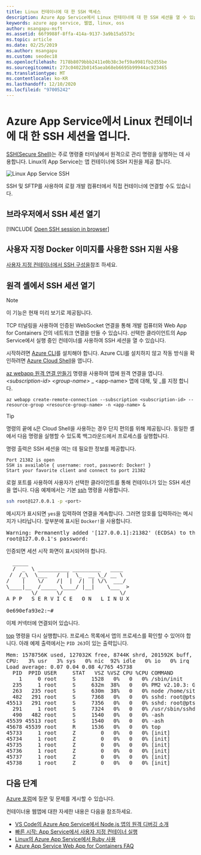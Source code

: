 ```yaml
---
title: Linux 컨테이너에 대 한 SSH 액세스
description: Azure App Service에서 Linux 컨테이너에 대 한 SSH 세션을 열 수 있습니다. 사용자 지정 Linux 컨테이너는 사용자 지정 이미지를 수정 하 여 지원 됩니다.
keywords: azure app service, 웹앱, linux, oss
author: msangapu-msft
ms.assetid: 66f9988f-8ffa-414a-9137-3a9b15a5573c
ms.topic: article
ms.date: 02/25/2019
ms.author: msangapu
ms.custom: seodec18
ms.openlocfilehash: 7178b8079bbb2411e0b38c3ef59a9981fb2d55be
ms.sourcegitcommit: 273c04022b0145aeab68eb6695b99944ac923465
ms.translationtype: MT
ms.contentlocale: ko-KR
ms.lasthandoff: 12/10/2020
ms.locfileid: "97005242"
---
```

# <a name="open-an-ssh-session-to-a-linux-container-in-azure-app-service"></a>Azure App Service에서 Linux 컨테이너에 대 한 SSH 세션을 엽니다.

[SSH(Secure Shell)](https://wikipedia.org/wiki/Secure_Shell)는 주로 명령줄 터미널에서 원격으로 관리 명령을 실행하는 데 사용합니다. Linux의 App Service는 앱 컨테이너에 SSH 지원을 제공 합니다. 

![Linux App Service SSH](./media/configure-linux-open-ssh-session/app-service-linux-ssh.png)

SSH 및 SFTP를 사용하여 로컬 개발 컴퓨터에서 직접 컨테이너에 연결할 수도 있습니다.

## <a name="open-ssh-session-in-browser"></a>브라우저에서 SSH 세션 열기

[!INCLUDE [Open SSH session in browser](../../includes/app-service-web-ssh-connect-no-h.md)]

## <a name="use-ssh-support-with-custom-docker-images"></a>사용자 지정 Docker 이미지를 사용한 SSH 지원 사용

[사용자 지정 컨테이너에서 SSH 구성을](configure-custom-container.md#enable-ssh)참조 하세요.

## <a name="open-ssh-session-from-remote-shell"></a>원격 셸에서 SSH 세션 열기

> [!NOTE]
> 이 기능은 현재 미리 보기로 제공됩니다.
>

TCP 터널링을 사용하여 인증된 WebSocket 연결을 통해 개발 컴퓨터와 Web App for Containers 간의 네트워크 연결을 만들 수 있습니다. 선택한 클라이언트의 App Service에서 실행 중인 컨테이너를 사용하여 SSH 세션을 열 수 있습니다.

시작하려면 [Azure CLI](/cli/azure/install-azure-cli)를 설치해야 합니다. Azure CLI를 설치하지 않고 작동 방식을 확인하려면 [Azure Cloud Shell](../cloud-shell/overview.md)을 엽니다. 

[az webapp 원격 연결 만들기](/cli/azure/ext/webapp/webapp/remote-connection#ext-webapp-az-webapp-remote-connection-create) 명령을 사용하여 앱에 원격 연결을 엽니다. _\<subscription-id>_ _\<group-name>_ \_ \<app-name> 앱에 대해, 및 _를 지정 합니다.

```azurecli-interactive
az webapp create-remote-connection --subscription <subscription-id> --resource-group <resource-group-name> -n <app-name> &
```

> [!TIP]
> 명령의 끝에 `&`은 Cloud Shell을 사용하는 경우 단지 편의를 위해 제공됩니다. 동일한 셸에서 다음 명령을 실행할 수 있도록 백그라운드에서 프로세스를 실행합니다.

명령 출력은 SSH 세션을 여는 데 필요한 정보를 제공합니다.

```output
Port 21382 is open
SSH is available { username: root, password: Docker! }
Start your favorite client and connect to port 21382
```

로컬 포트를 사용하여 사용자가 선택한 클라이언트를 통해 컨테이너가 있는 SSH 세션을 엽니다. 다음 예제에서는 기본 [ssh](https://ss64.com/bash/ssh.html) 명령을 사용합니다.

```bash
ssh root@127.0.0.1 -p <port>
```

메시지가 표시되면 `yes`을 입력하여 연결을 계속합니다. 그러면 암호를 입력하라는 메시지가 나타납니다. 앞부분에 표시된 `Docker!`을 사용합니다.

<pre>
Warning: Permanently added '[127.0.0.1]:21382' (ECDSA) to the list of known hosts.
root@127.0.0.1's password:
</pre>

인증되면 세션 시작 화면이 표시되어야 합니다.

<pre>
  _____
  /  _  \ __________ _________   ____
 /  /_\  \___   /  |  \_  __ \_/ __ \
/    |    \/    /|  |  /|  | \/\  ___/
\____|__  /_____ \____/ |__|    \___  &gt;
        \/      \/                  \/
A P P   S E R V I C E   O N   L I N U X

0e690efa93e2:~#
</pre>

이제 커넥터에 연결되어 있습니다.  

[top](https://ss64.com/bash/top.html) 명령을 다시 실행합니다. 프로세스 목록에서 앱의 프로세스를 확인할 수 있어야 합니다. 아래 예제 출력에서는 `PID 263`이 있는 출력입니다.

<pre>
Mem: 1578756K used, 127032K free, 8744K shrd, 201592K buff, 341348K cached
CPU:   3% usr   3% sys   0% nic  92% idle   0% io   0% irq   0% sirq
Load average: 0.07 0.04 0.08 4/765 45738
  PID  PPID USER     STAT   VSZ %VSZ CPU %CPU COMMAND
    1     0 root     S     1528   0%   0   0% /sbin/init
  235     1 root     S     632m  38%   0   0% PM2 v2.10.3: God Daemon (/root/.pm2)
  263   235 root     S     630m  38%   0   0% node /home/site/wwwroot/app.js
  482   291 root     S     7368   0%   0   0% sshd: root@pts/0
45513   291 root     S     7356   0%   0   0% sshd: root@pts/1
  291     1 root     S     7324   0%   0   0% /usr/sbin/sshd
  490   482 root     S     1540   0%   0   0% -ash
45539 45513 root     S     1540   0%   0   0% -ash
45678 45539 root     R     1536   0%   0   0% top
45733     1 root     Z        0   0%   0   0% [init]
45734     1 root     Z        0   0%   0   0% [init]
45735     1 root     Z        0   0%   0   0% [init]
45736     1 root     Z        0   0%   0   0% [init]
45737     1 root     Z        0   0%   0   0% [init]
45738     1 root     Z        0   0%   0   0% [init]
</pre>

## <a name="next-steps"></a>다음 단계

[Azure 포럼](/answers/topics/azure-webapps.html)에 질문 및 문제를 게시할 수 있습니다.

컨테이너용 웹앱에 대한 자세한 내용은 다음을 참조하세요.

* [VS Code의 Azure App Service에서 Node.js 앱의 원격 디버깅 소개](https://medium.com/@auchenberg/introducing-remote-debugging-of-node-js-apps-on-azure-app-service-from-vs-code-in-public-preview-9b8d83a6e1f0)
* [빠른 시작: App Service에서 사용자 지정 컨테이너 실행](quickstart-custom-container.md?pivots=container-linux)
* [Linux의 Azure App Service에서 Ruby 사용](quickstart-ruby.md)
* [Azure App Service Web App for Containers FAQ](faq-app-service-linux.md)
